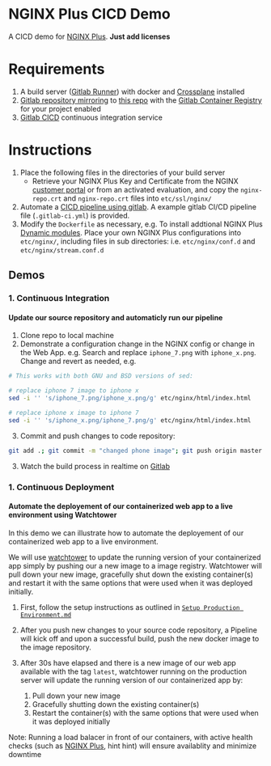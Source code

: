 # NGINX Plus CICD Demo

A CICD demo for [NGINX Plus](https://www.nginx.com/products/nginx/). **Just add licenses**

# Requirements

1. A build server ([Gitlab Runner](https://docs.gitlab.com/ee/ci/runners/README.html)) with docker and [Crossplane](https://github.com/nginxinc/crossplane) installed 
2. [Gitlab repository mirroring](https://docs.gitlab.com/ee/user/project/repository/repository_mirroring.html) to [this repo](https://github.com/armsultan/nginx-plus-dockerfiles) with the [Gitlab Container Registry](https://docs.gitlab.com/ee/user/packages/container_registry/) for your project enabled
3. [Gitlab CICD]((https://docs.gitlab.com/ee/ci/quick_start/)) continuous integration service

# Instructions
 1. Place the following files in the directories of your build server
    * Retrieve your NGINX Plus Key and Certificate from the NGINX [customer portal](https://cs.nginx.com/) or from an activated evaluation, and copy the `nginx-repo.crt` and `nginx-repo.crt` files into `etc/ssl/nginx/`
 2. Automate a [CICD pipeline using gitlab](https://docs.gitlab.com/ee/ci/pipelines.html). A example gitlab CI/CD pipeline file (`.gitlab-ci.yml`) is provided.
 3. Modify the `Dockerfile` as necessary, e.g. To install addtional NGINX Plus [Dynamic modules](https://docs.nginx.com/nginx/admin-guide/dynamic-modules/dynamic-modules/). Place your own NGINX Plus configurations into `etc/nginx/`, including files in sub directories: i.e. `etc/nginx/conf.d` and `etc/nginx/stream.conf.d`

## Demos

### 1. Continuous Integration

#### Update our source repository and automaticly run our pipeline

1. Clone repo to local machine
2. Demonstrate a configuration change in the NGINX config or change in the Web App. e.g. Search and replace `iphone_7.png` with `iphone_x.png`. Change and revert as needed, e.g.

```bash
# This works with both GNU and BSD versions of sed:

# replace iphone 7 image to iphone x
sed -i '' 's/iphone_7.png/iphone_x.png/g' etc/nginx/html/index.html

# replace iphone x image to iphone 7
sed -i '' 's/iphone_x.png/iphone_7.png/g' etc/nginx/html/index.html
```

3. Commit and push changes to code repository:
```bash
git add .; git commit -m "changed phone image"; git push origin master
```
3. Watch the build process in realtime on [Gitlab](https://docs.gitlab.com/ee/ci/quick_start/)

### 1. Continuous Deployment


#### Automate the deployement of our containerized web app to a live environment using Watchtower

In this demo we can illustrate how to automate the deployement of our containerized web app to a live environment.

We will use [watchtower](https://containrrr.github.io/watchtower/) to update the running version of your containerized app 
simply by pushing our a new image to a image registry. Watchtower will pull down your new image, gracefully shut down the
existing container(s) and restart it with the same options that were used when it was deployed initially.

1. First, follow the setup instructions as outlined in [`Setup Production Environment.md`](setup_production_environment.md)

2. After you push new changes to your source code repository, a Pipeline will kick off and upon a successful build,
   push the new docker image to the image repository.

3. After 30s have elapsed and there is a new image of our web app available with the tag `latest`, watchtower running on the
   production server will update the running version of our containerized app by:
   1. Pull down your new image
   2. Gracefully shutting down the existing container(s)
   3. Restart the container(s) with the same options that were used when it was deployed initially

Note: Running a load balacer in front of our containers, with active health checks (such as [NGINX Plus](https://www.nginx.com/products/nginx/), hint hint) will ensure availablity and minimize downtime
